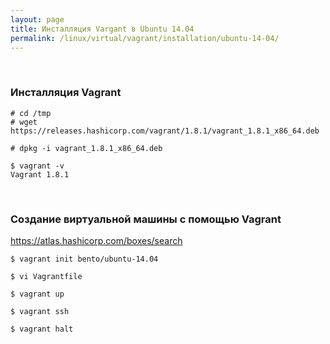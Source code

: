```yaml
---
layout: page
title: Инсталляция Vargant в Ubuntu 14.04
permalink: /linux/virtual/vagrant/installation/ubuntu-14-04/
---
```



<br/>

### Инсталляция Vagrant

    # cd /tmp
    # wget https://releases.hashicorp.com/vagrant/1.8.1/vagrant_1.8.1_x86_64.deb

    # dpkg -i vagrant_1.8.1_x86_64.deb

    $ vagrant -v
    Vagrant 1.8.1


<br/>

### Создание виртуальной машины с помощью Vagrant

https://atlas.hashicorp.com/boxes/search

    $ vagrant init bento/ubuntu-14.04

    $ vi Vagrantfile

    $ vagrant up

    $ vagrant ssh

    $ vagrant halt
